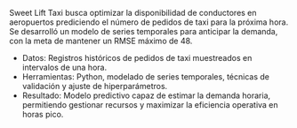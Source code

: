 Sweet Lift Taxi busca optimizar la disponibilidad de conductores en aeropuertos prediciendo el número de pedidos de taxi para la próxima hora. Se desarrolló un modelo de series temporales para anticipar la demanda, con la meta de mantener un RMSE máximo de 48.

- Datos: Registros históricos de pedidos de taxi muestreados en intervalos de una hora.
- Herramientas: Python, modelado de series temporales, técnicas de validación y ajuste de hiperparámetros.
- Resultado: Modelo predictivo capaz de estimar la demanda horaria, permitiendo gestionar recursos y maximizar la eficiencia operativa en horas pico.
